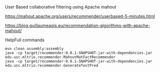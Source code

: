 User Based collaborative filtering using Apache mahout 

https://mahout.apache.org/users/recommender/userbased-5-minutes.html

https://blog.guillaumeagis.eu/recommendation-algorithms-with-apache-mahout/

HelpFull commands
```
mvn clean assembly:assembly
java -cp target/recommender-0.0.1-SNAPSHOT-jar-with-dependencies.jar edu.usc.mltrio.recommender.MahoutMatFactRecommender
java -cp target/recommender-0.0.1-SNAPSHOT-jar-with-dependencies.jar edu.usc.mltrio.recommender.GenerateTestPred
```
